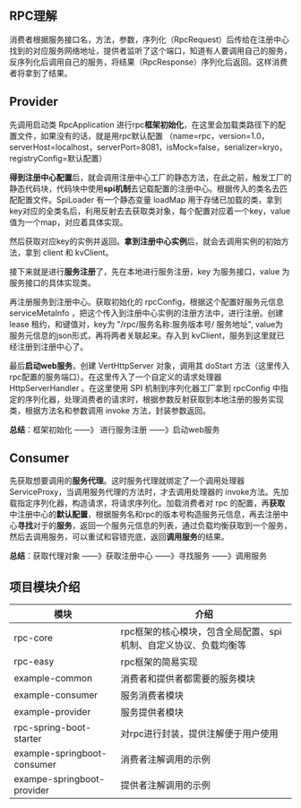 ## RPC理解

消费者根据服务接口名，方法，参数，序列化（RpcRequest）后传给在注册中心找到的对应服务网络地址，提供者监听了这个端口，知道有人要调用自己的服务，反序列化后调用自己的服务，将结果（RpcResponse）序列化后返回。这样消费者将拿到了结果。

## Provider

先调用启动类 RpcApplication 进行rpc**框架初始化**，在这里会加载类路径下的配置文件，如果没有的话，就是用rpc默认配置
（name=rpc，version=1.0，serverHost=localhost，serverPort=8081，isMock=false，serializer=kryo，registryConfig=默认配置）

**得到注册中心配置**后，就会调用注册中心工厂的静态方法，在此之前，触发工厂的静态代码块，代码块中使用**spi机制**去记载配置的注册中心。根据传入的类名去匹配配置文件。SpiLoader 有一个静态变量 loadMap 用于存储已加载的类，拿到key对应的全类名后，利用反射去去获取类对象，每个配置对应着一个key，value值为一个map，对应着具体实现。

然后获取对应key的实例并返回。**拿到注册中心实例**后，就会去调用实例的初始方法，拿到 client 和 kvClient。

接下来就是进行**服务注册**了，先在本地进行服务注册，key 为服务接口，value 为服务接口的具体实现类。

再注册服务到注册中心。获取初始化的 rpcConfig，根据这个配置好服务元信息 serviceMetaInfo ，把这个传入到注册中心实例的注册方法中，进行注册。创建 lease 租约，和键值对，key为 "/rpc/服务名称:服务版本号/ 服务地址", value为 服务元信息的json形式，再将两者关联起来。存入到 kvClient，服务到这里就已经注册到注册中心了。

最后**启动web服务**。创建 VertHttpServer 对象，调用其 doStart 方法（这里传入rpc配置的服务端口）。在这里传入了一个自定义的请求处理器 HttpServerHandler 。在这里使用 SPI 机制到序列化器工厂拿到 rpcConfig 中指定的序列化器，处理消费者的请求时，根据参数反射获取到本地注册的服务实现类，根据方法名和参数调用 invoke 方法，封装参数返回。

**总结**：框架初始化 ——》 进行服务注册 ——》启动web服务

## Consumer

先获取想要调用的**服务代理**。这时服务代理就绑定了一个调用处理器ServiceProxy，当调用服务代理的方法时，才去调用处理器的 invoke方法。先加载指定序列化器，构造请求，将请求序列化。加载消费者对 rpc 的配置，再**获取**中注册中心的**默认配置**，根据服务名和rpc的版本号构造服务元信息，再去注册中心**寻找**对于的**服务**，返回一个服务元信息的列表，通过负载均衡获取到一个服务，然后去调用服务，可以重试和容错兜底，返回**调用服务**的结果。

**总结**：获取代理对象 ——》获取注册中心 ——》寻找服务 ——》调用服务

## 项目模块介绍

| 模块                        | 介绍                                                         |
| --------------------------- | ------------------------------------------------------------ |
| rpc-core                    | rpc框架的核心模块，包含全局配置、spi机制、自定义协议、负载均衡等 |
| rpc-easy                    | rpc框架的简易实现                                            |
| example-common              | 消费者和提供者都需要的服务模块                               |
| example-consumer            | 服务消费者模块                                               |
| example-provider            | 服务提供者模块                                               |
| rpc-spring-boot-starter     | 对rpc进行封装，提供注解便于用户使用                          |
| example-springboot-consumer | 消费者注解调用的示例                                         |
| exampe-springboot-provider  | 提供者注解调用的示例                                         |

